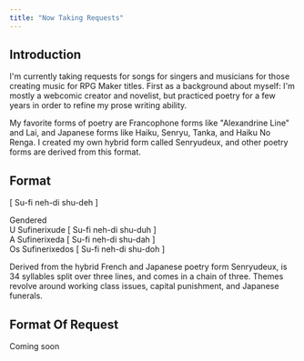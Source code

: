 ```yaml
---
title: "Now Taking Requests"
---
```

## Introduction
I'm currently taking requests for songs for singers and musicians for those creating music for RPG Maker titles. First as a background about myself: I'm mostly a webcomic creator and novelist, but practiced poetry for a few years in order to refine my prose writing ability.

My favorite forms of poetry are Francophone forms like "Alexandrine Line" and Lai, and Japanese forms like Haiku, Senryu, Tanka, and Haiku No Renga. I created my own hybrid form called Senryudeux, and other poetry forms are derived from this format.

## Format

[ Su-fi neh-di shu-deh ]

Gendered<br />
U Sufinerixude [ Su-fi neh-di shu-duh ]<br />
A Sufinerixeda [ Su-fi neh-di shu-dah ]<br />
Os Sufinerixedos [ Su-fi neh-di shu-doh ]

Derived from the hybrid French and Japanese poetry form Senryudeux, is 34 syllables split over three lines, and comes in a chain of three. Themes revolve around working class issues, capital punishment, and Japanese funerals.

## Format Of Request
Coming soon
